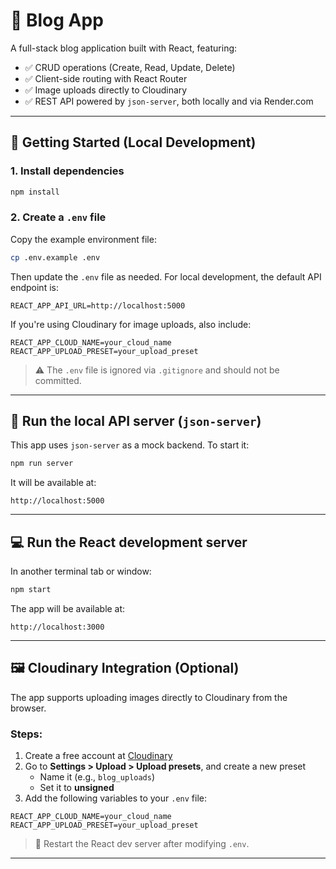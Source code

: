 # 📝 Blog App

A full-stack blog application built with React, featuring:

- ✅ CRUD operations (Create, Read, Update, Delete)
- ✅ Client-side routing with React Router
- ✅ Image uploads directly to Cloudinary
- ✅ REST API powered by `json-server`, both locally and via Render.com

---

## 🚀 Getting Started (Local Development)

### 1. Install dependencies

```bash
npm install
```

### 2. Create a `.env` file

Copy the example environment file:

```bash
cp .env.example .env
```

Then update the `.env` file as needed. For local development, the default API endpoint is:

```env
REACT_APP_API_URL=http://localhost:5000
```

If you're using Cloudinary for image uploads, also include:

```env
REACT_APP_CLOUD_NAME=your_cloud_name
REACT_APP_UPLOAD_PRESET=your_upload_preset
```

> ⚠️ The `.env` file is ignored via `.gitignore` and should not be committed.

---

## 🧪 Run the local API server (`json-server`)

This app uses `json-server` as a mock backend. To start it:

```bash
npm run server
```

It will be available at:

```
http://localhost:5000
```

---

## 💻 Run the React development server

In another terminal tab or window:

```bash
npm start
```

The app will be available at:

```
http://localhost:3000
```

---

## 🖼️ Cloudinary Integration (Optional)

The app supports uploading images directly to Cloudinary from the browser.

### Steps:

1. Create a free account at [Cloudinary](https://cloudinary.com)
2. Go to **Settings > Upload > Upload presets**, and create a new preset
   - Name it (e.g., `blog_uploads`)
   - Set it to **unsigned**
3. Add the following variables to your `.env` file:

```env
REACT_APP_CLOUD_NAME=your_cloud_name
REACT_APP_UPLOAD_PRESET=your_upload_preset
```

> 🔄 Restart the React dev server after modifying `.env`.

---